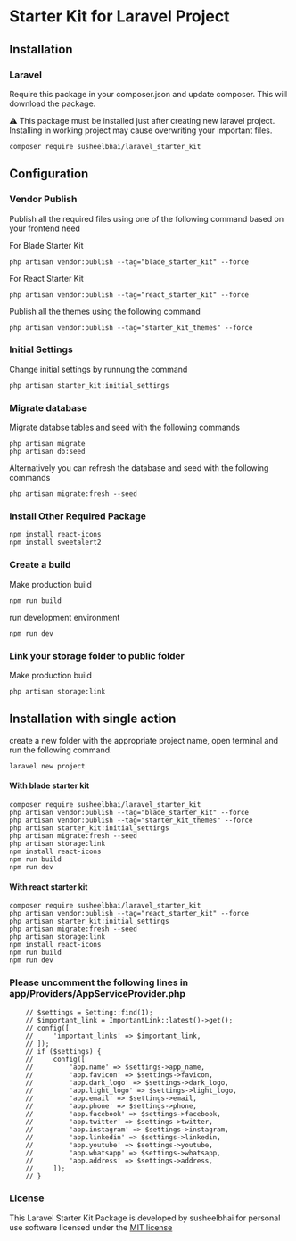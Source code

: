 # Starter Kit for Laravel Project

## Installation

### Laravel
Require this package in your composer.json and update composer. This will download the package.

:warning: This package must be installed just after creating new laravel project. Installing in working project may cause overwriting your important files.

    composer require susheelbhai/laravel_starter_kit

## Configuration


### Vendor Publish

Publish all the required files using one of the following command based on your frontend need

  For Blade Starter Kit
  ```
  php artisan vendor:publish --tag="blade_starter_kit" --force 
  ```  

  For React Starter Kit
  ```
  php artisan vendor:publish --tag="react_starter_kit" --force 
  ```  

Publish all the themes using the following command 

  ```
  php artisan vendor:publish --tag="starter_kit_themes" --force 
  ```  


### Initial Settings
Change initial settings by runnung the command

  ```
  php artisan starter_kit:initial_settings
  ```


### Migrate database

Migrate  databse tables and seed with the following commands

  ```
  php artisan migrate
  php artisan db:seed
  
  ```

Alternatively you can refresh the database and seed with the following commands

  ```
  php artisan migrate:fresh --seed
  
  ```

### Install Other Required Package

```
npm install react-icons
npm install sweetalert2

```


### Create a build

Make production build

  ```
  npm run build

  ```

run development environment

  ```
  npm run dev
  
  ```

### Link your storage folder to public folder

Make production build

  ```
  php artisan storage:link

  ```




## Installation with single action

  create a new folder with the appropriate project name, open terminal and run the following command.

  ```
  laravel new project
  ```

  #### With blade starter kit

  ```
  composer require susheelbhai/laravel_starter_kit
  php artisan vendor:publish --tag="blade_starter_kit" --force
  php artisan vendor:publish --tag="starter_kit_themes" --force
  php artisan starter_kit:initial_settings
  php artisan migrate:fresh --seed
  php artisan storage:link
  npm install react-icons
  npm run build
  npm run dev

  ``` 

  #### With react starter kit

  ```
  composer require susheelbhai/laravel_starter_kit
  php artisan vendor:publish --tag="react_starter_kit" --force
  php artisan starter_kit:initial_settings
  php artisan migrate:fresh --seed
  php artisan storage:link
  npm install react-icons
  npm run build
  npm run dev

  ``` 

### Please uncomment the following lines in app/Providers/AppServiceProvider.php

        // $settings = Setting::find(1); 
        // $important_link = ImportantLink::latest()->get(); 
        // config([
        //     'important_links' => $important_link,
        // ]);
        // if ($settings) {
        //     config([
        //         'app.name' => $settings->app_name,
        //         'app.favicon' => $settings->favicon,
        //         'app.dark_logo' => $settings->dark_logo,
        //         'app.light_logo' => $settings->light_logo,
        //         'app.email' => $settings->email,
        //         'app.phone' => $settings->phone,
        //         'app.facebook' => $settings->facebook,
        //         'app.twitter' => $settings->twitter,
        //         'app.instagram' => $settings->instagram,
        //         'app.linkedin' => $settings->linkedin,
        //         'app.youtube' => $settings->youtube,
        //         'app.whatsapp' => $settings->whatsapp,
        //         'app.address' => $settings->address,
        //     ]);
        // }

### License

This Laravel Starter Kit Package is developed by susheelbhai for personal use software licensed under the [MIT license](http://opensource.org/licenses/MIT)
